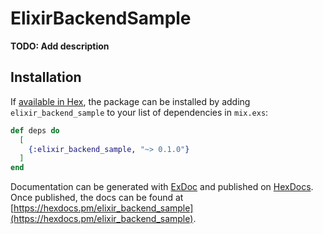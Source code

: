 # ElixirBackendSample

**TODO: Add description**

## Installation

If [available in Hex](https://hex.pm/docs/publish), the package can be installed
by adding `elixir_backend_sample` to your list of dependencies in `mix.exs`:

```elixir
def deps do
  [
    {:elixir_backend_sample, "~> 0.1.0"}
  ]
end
```

Documentation can be generated with [ExDoc](https://github.com/elixir-lang/ex_doc)
and published on [HexDocs](https://hexdocs.pm). Once published, the docs can
be found at [https://hexdocs.pm/elixir_backend_sample](https://hexdocs.pm/elixir_backend_sample).

